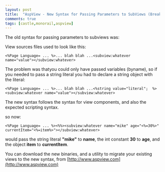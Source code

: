 ```yaml
---
layout: post
title:  "AspView - New Syntax for Passing Parameters to SubViews (Breaking Change)"
comments: true
tags: [castle,monorail,aspview]
---
```



The old syntax for passing parameters to subviews was:



View sources files used to look like this:

```
<%Page Language= ... %>... blah blah ...<subview:whatever name="value"></subview:whatever>
```



The problem was thatyou could only have passed variables (byname), so if you needed to pass a string literal you had to declare a string object with the literal:

```
<%Page Language= ... %>... blah blah ...<%string value="literal";  %><subview:whatever name="value"></subview:whatever>
```



The new syntax follows the syntax for view components, and also the expected scripting syntax.

so now:

```
<%Page Language= ... %><%%><subview:whatever name="mike" age="<%=30%>" currentItem="<%=item%>"></subview:whatever>
```

would pass the string literal **"mike"** to **name**, the int constant **30** to **age**, and the object **item** to **currentItem**.



You can download the new binaries, and a utility to migrate your existing views to the new syntax, from [http://www.aspview.com](http://www.aspview.com)

